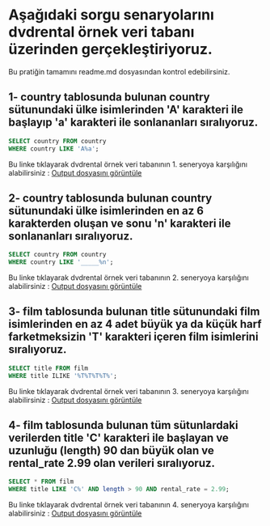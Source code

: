 # Aşağıdaki sorgu senaryolarını dvdrental örnek veri tabanı üzerinden gerçekleştiriyoruz.
Bu pratiğin tamamını readme.md dosyasından kontrol edebilirsiniz. 


## 1- country tablosunda bulunan country sütunundaki ülke isimlerinden 'A' karakteri ile başlayıp 'a' karakteri ile sonlananları sıralıyoruz.
```sql
SELECT country FROM country
WHERE country LIKE 'A%a';
```
Bu linke tıklayarak dvdrental örnek veri tabanının 1. seneryoya karşılığını alabilirsiniz : 
[Output dosyasını görüntüle](output_veri/data_1.csv)


## 2- country tablosunda bulunan country sütunundaki ülke isimlerinden en az 6 karakterden oluşan ve sonu 'n' karakteri ile sonlananları sıralıyoruz.
```sql
SELECT country FROM country
WHERE country LIKE '_____%n';
```
Bu linke tıklayarak dvdrental örnek veri tabanının 2. seneryoya karşılığını alabilirsiniz : 
[Output dosyasını görüntüle](output_veri/data_2.csv)



## 3- film tablosunda bulunan title sütunundaki film isimlerinden en az 4 adet büyük ya da küçük harf farketmeksizin 'T' karakteri içeren film isimlerini sıralıyoruz.
```sql
SELECT title FROM film
WHERE title ILIKE '%T%T%T%T%';
```
Bu linke tıklayarak dvdrental örnek veri tabanının 3. seneryoya karşılığını alabilirsiniz : 
[Output dosyasını görüntüle](output_veri/data_3.csv)



## 4- film tablosunda bulunan tüm sütunlardaki verilerden title 'C' karakteri ile başlayan ve uzunluğu (length) 90 dan büyük olan ve rental_rate 2.99 olan verileri sıralıyoruz.
```sql
SELECT * FROM film
WHERE title LIKE 'C%' AND length > 90 AND rental_rate = 2.99;
```
Bu linke tıklayarak dvdrental örnek veri tabanının 4. seneryoya karşılığını alabilirsiniz : 
[Output dosyasını görüntüle](output_veri/data_4.csv)